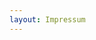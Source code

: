 ```yaml
---
layout: Impressum
---
```


<script type="text/javascript">
    ajaxload('Impressum', 'Anfahrt');
</script>
